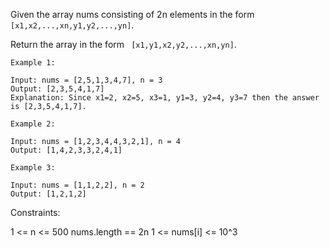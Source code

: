Given the array nums consisting of 2n elements in the form ```[x1,x2,...,xn,y1,y2,...,yn]```.

Return the array in the form ``` [x1,y1,x2,y2,...,xn,yn]```.

 
``` 
Example 1:

Input: nums = [2,5,1,3,4,7], n = 3
Output: [2,3,5,4,1,7] 
Explanation: Since x1=2, x2=5, x3=1, y1=3, y2=4, y3=7 then the answer is [2,3,5,4,1,7].
```

```
Example 2:

Input: nums = [1,2,3,4,4,3,2,1], n = 4
Output: [1,4,2,3,3,2,4,1]
```
```
Example 3:

Input: nums = [1,1,2,2], n = 2
Output: [1,2,1,2]
```

Constraints:

1 <= n <= 500
nums.length == 2n
1 <= nums[i] <= 10^3
